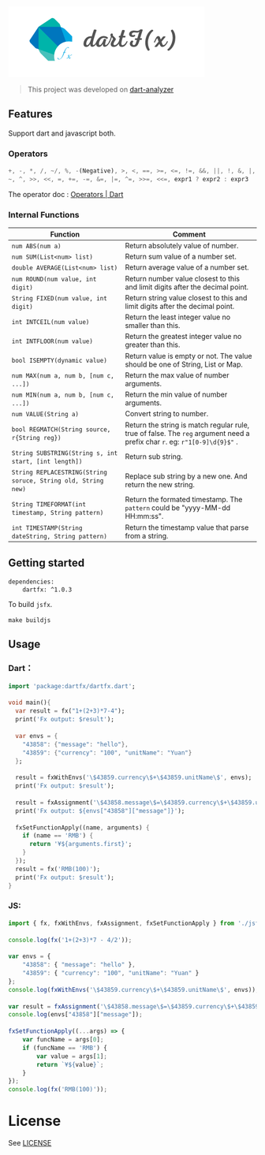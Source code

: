 ![1642129461676.png](image/README/1642129420677.png)

> This project was developed on [dart-analyzer](https://github.com/dart-lang/sdk/tree/main/pkg/analyzer)

## Features

Support dart and javascript both.

### Operators

```dart
+, -, *, /, ~/, %, -(Negative), >, <, ==, >=, <=, !=, &&, ||, !, &, |,
~, ^, >>, <<, =, +=, -=, &=, |=, ^=, >>=, <<=, expr1 ? expr2 : expr3
```

The operator doc : [Operators | Dart](https://dart.dev/guides/language/language-tour#operators)

### Internal Functions

| Function                                                      | Comment                                                                                                                    |
| ------------------------------------------------------------- | -------------------------------------------------------------------------------------------------------------------------- |
| `num ABS(num a)`                                              | Return absolutely value of number.                                                                                         |
| `num SUM(List<num> list)`                                     | Return sum value of a number set.                                                                                          |
| `double AVERAGE(List<num> list)`                              | Return average value of a number set.                                                                                      |
| `num ROUND(num value, int digit)`                             | Return number value closest to this and limit digits after the decimal point.                                              |
| `String FIXED(num value, int digit)`                          | Return string value closest to this and limit digits after the decimal point.                                              |
| `int INTCEIL(num value)`                                      | Return the least integer value no smaller than this.                                                                       |
| `int INTFLOOR(num value)`                                     | Return the greatest integer value no greater than this.                                                                    |
| `bool ISEMPTY(dynamic value)`                                 | Return value is empty or not. The value should be one of String, List or Map.                                              |
| `num MAX(num a, num b, [num c, ...])`                         | Return the max value of number arguments.                                                                                  |
| `num MIN(num a, num b, [num c, ...])`                         | Return the min value of number arguments.                                                                                  |
| `num VALUE(String a)`                                         | Convert string to number.                                                                                                  |
| `bool REGMATCH(String source, r{String reg})`                 | Return the string is match regular rule, true of false. The `reg` argument need a prefix char `r`. eg: `r"1[0-9]\d{9}$"` . |
| `String SUBSTRING(String s, int start, [int length])`         | Return sub string.                                                                                                         |
| `String REPLACESTRING(String soruce, String old, String new)` | Replace sub string by a new one. And return the new string.                                                                |
| `String TIMEFORMAT(int timestamp, String pattern)`            | Return the formated timestamp. The `pattern` could be "yyyy-MM-dd HH:mm:ss".                                               |
| `int TIMESTAMP(String dateString, String pattern)`            | Return the timestamp value that parse from a string.                                                                       |

## Getting started

```
dependencies:
    dartfx: ^1.0.3
```

To build `jsfx`.

`make buildjs`

## Usage

### Dart：

```dart
import 'package:dartfx/dartfx.dart';

void main(){
  var result = fx("1+(2+3)*7-4");
  print('Fx output: $result');

  var envs = {
    "43858": {"message": "hello"},
    "43859": {"currency": "100", "unitName": "Yuan"}
  };

  result = fxWithEnvs('\$43859.currency\$+\$43859.unitName\$', envs);
  print('Fx output: $result');

  result = fxAssignment('\$43858.message\$=\$43859.currency\$+\$43859.unitName\$', envs);
  print('Fx output: ${envs["43858"]["message"]}');

  fxSetFunctionApply((name, arguments) {
    if (name == 'RMB') {
      return '¥${arguments.first}';
    }
  });
  result = fx('RMB(100)');
  print('Fx output: $result');
}
```

### JS:

```typescript
import { fx, fxWithEnvs, fxAssignment, fxSetFunctionApply } from './jsfx';

console.log(fx('1+(2+3)*7 - 4/2'));

var envs = {
    "43858": { "message": "hello" },
    "43859": { "currency": "100", "unitName": "Yuan" }
};
console.log(fxWithEnvs('\$43859.currency\$+\$43859.unitName\$', envs));

var result = fxAssignment('\$43858.message\$=\$43859.currency\$+\$43859.unitName\$', envs);
console.log(envs["43858"]["message"]);

fxSetFunctionApply((...args) => {
    var funcName = args[0];
    if (funcName == 'RMB') {
        var value = args[1];
        return `¥${value}`;
    }
});
console.log(fx('RMB(100)'));
```

# License

See [LICENSE](LICENSE)
